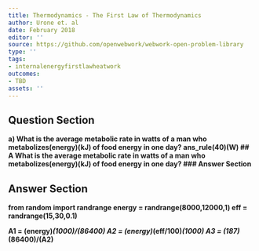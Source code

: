 ```yaml
---
title: Thermodynamics - The First Law of Thermodynamics
author: Urone et. al
date: February 2018
editor: ''
source: https://github.com/openwebwork/webwork-open-problem-library
type: ''
tags:
- internalenergyfirstlawheatwork
outcomes:
- TBD
assets: ''
---
```


## Question Section 

<b>
a) What is the average metabolic rate in watts of a man who metabolizes(energy)(kJ) of food energy in one day?
ans_rule(40)(W)
## A
What is the average metabolic rate in watts of a man who metabolizes(energy)(kJ) of food energy in one day?
### Answer Section


## Answer Section

from random import randrange
energy = randrange(8000,12000,1)
eff = randrange(15,30,0.1)

A1 = (energy)*(1000)/(86400)
A2 = (energy)*(eff/100)*(1000)
A3 = (187)*(86400)/(A2)